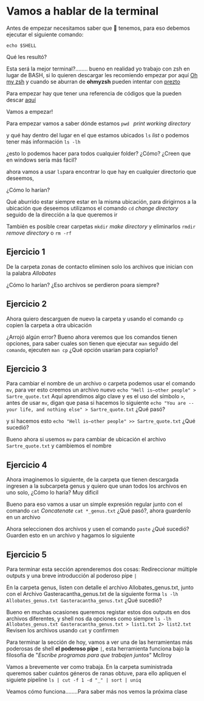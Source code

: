 # **Vamos a hablar de la terminal**

Antes de empezar necesitamos saber que :shell: tenemos, para eso debemos ejecutar el siguiente comando:

```
echo $SHELL
 ```
Qué les resultó?

Esta será la mejor terminal?........ bueno en realidad yo trabajo con zsh en lugar de BASH,
si lo quieren descargar les recomiendo empezar por aquí [Oh my zsh](https://github.com/ohmyzsh/ohmyzsh) y cuando se aburran de **ohmyzsh** pueden intentar con [prezto](https://github.com/sorin-ionescu/prezto)

Para empezar hay que tener una referencia de códigos que la pueden descar [aquí](/home/fabian/Documents/bioinformatics_urosario/hoja_de_trucos.pdf)  

Vamos a empezar!

Para empezar vamos a saber dónde estamos ```pwd ``` *print working directory*

y qué hay dentro del lugar en el que estamos ubicados ```ls``` *list* o podemos tener más información ```ls -lh```

¿esto lo podemos hacer para todos cualquier folder? ¿Cómo? ¿Creen que en windows sería más fácil?

ahora vamos a usar ```ls```para encontrar lo que hay en cualquier directorio que deseemos,

¿Cómo lo harían?

Qué aburrido estar siempre estar en la misma ubicación, para dirigirnos a la ubicación que deseemos utilizamos el comando ```cd``` *change directory* seguido de la dirección a la que queremos ir

También es posible crear carpetas ```mkdir``` *make directory* y eliminarlos ```rmdir``` *remove directory* o ```rm -rf```

## Ejercicio 1

De la carpeta zonas de contacto eliminen solo los archivos que inician con la palabra *Allobates*

¿Cómo lo harían? ¿Eso archivos se perdieron poara siempre?

## Ejercicio 2

Ahora quiero descarguen de nuevo la carpeta y usando el comando ```cp``` copien la carpeta a otra ubicación

¿Arrojó algún error? Bueno ahora veremos que los comandos tienen opciones, para saber cuales son tienen que ejecutar ```man``` seguido del ```comando```, ejecuten ```man cp``` ¿Qué opción usarian para copiarlo?

## Ejercicio 3

Para cambiar el nombre de un archivo o carpeta podemos usar el comando ```mv```, para ver esto creemos un archivo nuevo ```echo "Hell is—other people" > Sartre_quote.txt``` Aquí aprendimos algo clave y es el uso del símbolo ```>```, antes de usar ```mv```, digan que pasa si hacemos lo siguiente ```echo "You are -- your life, and nothing else" > Sartre_quote.txt``` ¿Qué pasó?

y si hacemos esto ```echo "Hell is—other people" >> Sartre_quote.txt``` ¿Qué sucedió?

Bueno ahora si usemos ```mv``` para cambiar de ubicación el archivo ```Sartre_quote.txt``` y  cambiemos el nombre

## Ejercicio 4

Ahora imaginemos lo siguiente, de la carpeta que tienen descargada ingresen a la subcarpeta genus y quiero que unan todos los archivos en uno solo, ¿Cómo lo haría? Muy dificil

Bueno para eso vamos a usar un simple expresión regular junto con el comando ```cat``` *Concatenate*
```cat *_genus.txt``` ¿Qué pasó?, ahora guardenlo en un archivo

Ahora seleccionen dos archivos y usen el comando ```paste``` ¿Qué sucedió? Guarden esto en un archivo y hagamos lo siguiente

## Ejercicio 5

Para terminar esta sección aprenderemos dos cosas: Redireccionar múltiple outputs y una breve introducción al poderoso pipe ```|```

En la carpeta genus, listen con detalle el archivo Allobates_genus.txt, junto con el Archivo Gasteracantha_genus.txt de la siguiente forma ```ls -lh Allobates_genus.txt Gasteracantha_genus.txt``` ¿Qué sucedió?

Bueno en muchas ocasiones queremos registar estos dos outputs en dos archivos diferentes, y shell nos da opciones como siempre ```ls -lh Allobates_genus.txt Gasteracantha_genus.txt > list1.txt 2> list2.txt``` Revisen los archivos usando ```cat``` y confirmen

Para terminar la sección de hoy, vamos a ver una de las herramientas más poderosas de shell **el poderoso pipe** ```|```, esta herramienta funciona bajo la filosofía de "*Escribe programas para que trabajen juntos*" McIlroy

Vamos a brevemente ver como trabaja. En la carpeta suministrada queremos saber cuántos géneros de ranas obtuve, para ello apliquen el siguiete pipeline ```ls | cut -f 1 -d "_" | sort | uniq```

Veamos cómo funciona........Para saber más nos vemos la próxima clase
